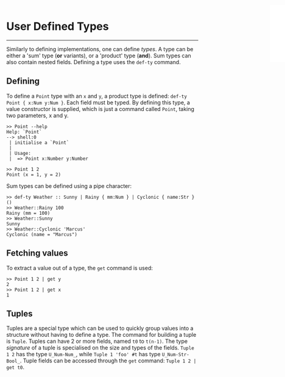 <iframe src="/.ibox.html?raw=true" style="border:none; position:fixed; width:40px; right:0; z-index=999;"></iframe>

# User Defined Types
---
Similarly to defining implementations, one can define _types_. A type can be either a 'sum' type
(**or** variants), or a 'product' type (**and**). Sum types can also contain nested fields.
Defining a type uses the `def-ty` command.

## Defining
To define a `Point` type with an `x` and `y`, a product type is defined: `def-ty Point { x:Num
y:Num }`. Each field must be typed. By defining this type, a value constructor is supplied, which
is just a command called `Point`, taking two parameters, x and y.
```plaintext
>> Point --help
Help: `Point`
--> shell:0
 | initialise a `Point`
 |
 | Usage:
 |  => Point x:Number y:Number 

>> Point 1 2
Point (x = 1, y = 2)
```

Sum types can be defined using a pipe character:
```plaintext
>> def-ty Weather :: Sunny | Rainy { mm:Num } | Cyclonic { name:Str }
()  
>> Weather::Rainy 100
Rainy (mm = 100)
>> Weather::Sunny
Sunny
>> Weather::Cyclonic 'Marcus'
Cyclonic (name = "Marcus")
```

## Fetching values
To extract a value out of a type, the `get` command is used:
```plaintext
>> Point 1 2 | get y
2
>> Point 1 2 | get x
1   
```

## Tuples
Tuples are a special type which can be used to quickly group values into a structure without having
to define a type. The command for building a tuple is `Tuple`. Tuples can have 2 or more fields,
named `t0` to `t(n-1)`. The type _signature_ of a tuple is specialised on the size and types of the
fields. `Tuple 1 2` has the type `U_Num-Num_`, while `Tuple 1 'foo' #t` has type `U_Num-Str-Bool_`.
Tuple fields can be accessed through the `get` command: `Tuple 1 2 | get t0`.


